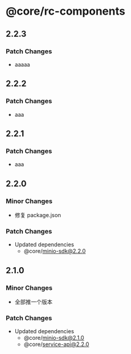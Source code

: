 # @core/rc-components

## 2.2.3

### Patch Changes

- aaaaa

## 2.2.2

### Patch Changes

- aaa

## 2.2.1

### Patch Changes

- aaa

## 2.2.0

### Minor Changes

- 修复 package.json

### Patch Changes

- Updated dependencies
  - @core/minio-sdk@2.2.0

## 2.1.0

### Minor Changes

- 全部推一个版本

### Patch Changes

- Updated dependencies
  - @core/minio-sdk@2.1.0
  - @core/service-api@2.2.0
